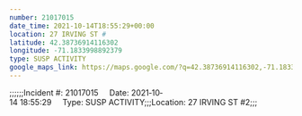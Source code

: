 ```yaml
---
number: 21017015
date_time: 2021-10-14T18:55:29+00:00
location: 27 IRVING ST #
latitude: 42.38736914116302
longitude: -71.1833998892379
type: SUSP ACTIVITY
google_maps_link: https://maps.google.com/?q=42.38736914116302,-71.1833998892379
---
```


;;;;;;Incident #: 21017015     Date: 2021‐10‐14 18:55:29     Type: SUSP ACTIVITY;;;Location: 27 IRVING ST #2;;;
